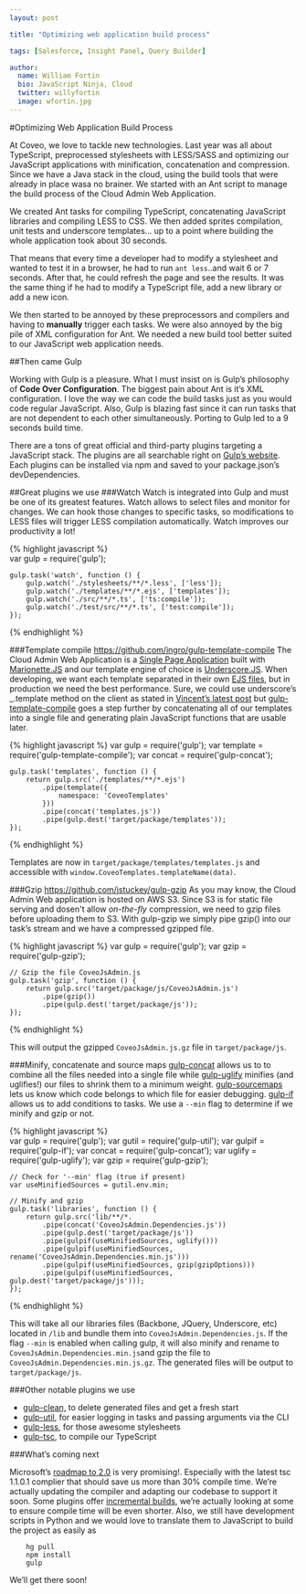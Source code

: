 ```yaml
---
layout: post

title: "Optimizing web application build process"

tags: [Salesforce, Insight Panel, Query Builder]

author:
  name: William Fortin
  bio: JavaScript Ninja, Cloud
  twitter: willyfortin
  image: wfortin.jpg
---
```


#Optimizing Web Application Build Process

At Coveo, we love to tackle new technologies. Last year was all about TypeScript, preprocessed stylesheets with LESS/SASS and optimizing our JavaScript applications with minification, concatenation and compression. Since we have a Java stack in the cloud, using the build tools that were already in place wasa no brainer. We started with an Ant script to manage the build process of the Cloud Admin Web Application.

We created Ant tasks for compiling TypeScript, concatenating JavaScript libraries and compiling LESS to CSS. We then added sprites compilation, unit tests and underscore templates... up to a point where building the whole application took about 30 seconds.

<!-- more -->

That means that every time a developer had to modify a stylesheet and wanted to test it in a browser, he had to run `ant less`..and wait 6 or 7 seconds. After that, he could refresh the page and see the results. It was the same thing if he had to modify a TypeScript file, add a new library or add a new icon.

We then started to be annoyed by these preprocessors and compilers and having to **manually** trigger each tasks. We were also annoyed by the big pile of XML configuration for Ant. We needed a new build tool better suited to our JavaScript web application needs.

##Then came Gulp

Working with Gulp is a pleasure. What I must insist on is Gulp’s philosophy of **Code Over Configuration**. The biggest pain about Ant is it’s XML configuration. I love the way we can code the build tasks just as you would code regular JavaScript. Also, Gulp is blazing fast since it can run tasks that are not dependent to each other simultaneously. Porting to Gulp led to a 9 seconds build time.

There are a tons of great official and third-party plugins targeting a JavaScript stack. The plugins are all searchable right on [Gulp’s website](http://gulpjs.com/plugins/). Each plugins can be installed via npm and saved to your package.json’s devDependencies.

##Great plugins we use
###Watch
Watch is integrated into Gulp and must be one of its greatest features. Watch allows to select files and monitor for changes. We can hook those changes to specific tasks, so modifications to LESS files will trigger LESS compilation automatically. Watch improves our productivity a lot!

{% highlight javascript %}   
    var gulp = require('gulp');
    
    gulp.task('watch', function () {
	    gulp.watch('./stylesheets/**/*.less', ['less']);
	    gulp.watch('./templates/**/*.ejs', ['templates']);
	    gulp.watch('./src/**/*.ts', ['ts:compile']);
	    gulp.watch('./test/src/**/*.ts', ['test:compile']);
    });
{% endhighlight %}

###Template compile https://github.com/ingro/gulp-template-compile
The Cloud Admin Web Application is a [Single Page Application](http://en.wikipedia.org/wiki/Single-page_application) built with [Marionette.JS](http://marionettejs.com/) and our template engine of choice is [Underscore.JS](http://underscorejs.org/). When developing, we want each template separated in their own [EJS files](http://www.embeddedjs.com/), but in production we need the best performance. Sure, we could use underscore’s _.template method on the client as stated in [Vincent’s latest post](http://source.coveo.com/2014/10/19/reusing-templates-underscore/) but [gulp-template-compile](https://github.com/ingro/gulp-template-compile) goes a step further by concatenating all of our templates into a single file and generating plain JavaScript functions that are usable later.

{% highlight javascript %}
    var gulp = require('gulp');
	var template = require('gulp-template-compile');
	var concat = require('gulp-concat');
	
	gulp.task('templates', function () {
	    return gulp.src('./templates/**/*.ejs')
	        .pipe(template({
		        namespace: 'CoveoTemplates'
	        }))
	        .pipe(concat('templates.js'))
	        .pipe(gulp.dest('target/package/templates'));
	});
{% endhighlight %}

Templates are now in `target/package/templates/templates.js` and accessible with `window.CoveoTemplates.templateName(data)`.

###Gzip https://github.com/jstuckey/gulp-gzip
As you may know, the Cloud Admin Web application is hosted on AWS S3. Since S3 is for static file serving and dosen't allow *on-the-fly* compression, we need to gzip files before uploading them to S3. With gulp-gzip we simply pipe gzip() into our task’s stream and we have a compressed gzipped file.

{% highlight javascript %}
    var gulp = require('gulp');
    var gzip = require('gulp-gzip');
    
    // Gzip the file CoveoJsAdmin.js
    gulp.task('gzip', function () {
	    return gulp.src('target/package/js/CoveoJsAdmin.js')
            .pipe(gzip())
            .pipe(gulp.dest('target/package/js'));
	});
{% endhighlight %}

This will output the gzipped `CoveoJsAdmin.js.gz` file in `target/package/js`.

###Minify, concatenate and source maps
[gulp-concat](https://github.com/ingro/gulp-template-compile) allows us to to combine all the files needed into a single file while [gulp-uglify](https://github.com/terinjokes/gulp-uglify/) minifies (and uglifies!) our files to shrink them to a minimum weight. [gulp-sourcemaps](https://github.com/floridoo/gulp-sourcemaps) lets us know which code belongs to which file for easier debugging.  [gulp-if](https://github.com/robrich/gulp-if) allows us to add conditions to tasks. We use a `--min` flag to determine if we minify and gzip or not.

{% highlight javascript %}    
    var gulp = require('gulp');
    var gutil = require('gulp-util');
    var gulpif = require('gulp-if');
    var concat = require('gulp-concat');
    var uglify = require('gulp-uglify');
    var gzip = require('gulp-gzip');
    
    // Check for '--min' flag (true if present)
    var useMinifiedSources = gutil.env.min;
    
    // Minify and gzip
    gulp.task('libraries', function () {
	    return gulp.src('lib/**/*.
	        .pipe(concat('CoveoJsAdmin.Dependencies.js'))
	        .pipe(gulp.dest('target/package/js'))
	        .pipe(gulpif(useMinifiedSources, uglify()))
	        .pipe(gulpif(useMinifiedSources, rename('CoveoJsAdmin.Dependencies.min.js')))
	        .pipe(gulpif(useMinifiedSources, gzip(gzipOptions)))
	        .pipe(gulpif(useMinifiedSources, gulp.dest('target/package/js')));
	});
{% endhighlight %}

This will take all our libraries files (Backbone, JQuery, Underscore, etc) located in `/lib` and bundle them into `CoveoJsAdmin.Dependencies.js`. If the flag `--min` is enabled when calling gulp, it will also minify and rename to `CoveoJsAdmin.Dependencies.min.js`and gzip the file to `CoveoJsAdmin.Dependencies.min.js.gz`. The generated files will be output to `target/package/js`.

###Other notable plugins we use
 - [gulp-clean,](https://github.com/peter-vilja/gulp-clean) to delete generated files and get a fresh start
 - [gulp-util](https://github.com/gulpjs/gulp-util), for easier logging in tasks and passing arguments via the CLI
 - [gulp-less](https://github.com/plus3network/gulp-less), for those awesome stylesheets
 - [gulp-tsc](https://github.com/kotas/gulp-tsc/), to compile our TypeScript

###What’s coming next

Microsoft’s [roadmap to 2.0](http://blogs.msdn.com/b/typescript/archive/2014/10/22/typescript-and-the-road-to-2-0.aspx) is very promising!. Especially with the latest tsc 1.1.0.1 complier that should save us more than 30% compile time. We’re actually updating the compiler and adapting our codebase to support it soon. Some plugins offer [incremental builds](https://github.com/gulpjs/gulp/#incremental-builds), we’re actually looking at some to ensure compile time will be even shorter. Also, we still have development scripts in Python and we would love to translate them to JavaScript to build the project as easily as 

```
    hg pull
    npm install
    gulp
```

We’ll get there soon!

